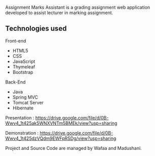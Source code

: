 Assignment Marks Assistant is a grading assignment web application developed to assist lecturer in marking assignment.

Technologies used
-----------------
Front-end
* HTML5
* CSS
* JavaScript
* Thymeleaf
* Bootstrap

Back-End
* Java
* Spring MVC
* Tomcat Server
* Hibernate 

Presentation : https://drive.google.com/file/d/0B-Wwv4_1t425ak5WNXVNTm5BMEk/view?usp=sharing

Demonstration : https://drive.google.com/file/d/0B-Wwv4_1t425dzVQdm9EWFpRSDg/view?usp=sharing

Project and Source Code are managed by Wafaa and Madushani. 
